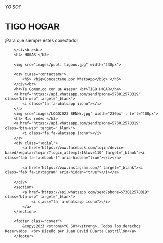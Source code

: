 
<html lang="en">

<head>
    <meta charset="UTF-8">
    <meta http-equiv="X-UA-Compatible" content="IE=edge">
    <meta name="viewport" content="width=device-width, initial-scale=1.0">
    <link rel="preconnect" href="https://fonts.googleapis.com">
    <link rel="preconnect" href="https://fonts.gstatic.com" crossorigin>
    <link href="https://fonts.googleapis.com/css2?family=Lato:ital,wght@0,300;0,400;1,700&family=Roboto:wght@300;400;700&display=swap" rel="stylesheet">
    <link rel="stylesheet" href="stileee/stylee.css">
    <script src="https://kit.fontawesome.com/6f94f69e77.js" crossorigin="anonymous"></script>
    <script src="https://code.jquery.com/jquery-3.4.1.js"></script>
    </script>
    <script type="text/javascript" src="magg.js">
    </script>
    <title>Conectate!</title>
</head>
<a href="https://api.whatsapp.com/send?phone=573012578319" class="btn-wsp" target="_blank"><i class="fa fa-whatsapp icono"></i></a>

<body>
    <h6>YO SOY </h6>
    <H1>TIGO HOGAR</H1>
    <div>
        <p>¡Para que siempre estes conectado! </p>

        </div<br><br>
        <h2> HOGAR </h2>

        <img src="images/publi tigooo.jpg" width="230px">

        <div class="contactame">
            <h5> <big>Concactame por WhatsApp</big> </h5>
        </div><br>
        <h4>Te Comunico con un Asesor <br>TIGO HOGAR</h4>
        <a href="https://api.whatsapp.com/send?phone=573012578319" class="btn-wsp" target="_blank">
            <i class="fa fa-whatsapp icono"></i>
        </a>
        <img src="images/LOGO2023 BENNY.jpg" width="230px" , left="400px">
        <h3> Mis redes </h3>
        <a href="https://api.whatsapp.com/send?phone=573012578319" class="btn-wsp" target="_blank">
            <i class="fa fa-whatsapp icono"></i>
        </a>
        <div class="social">
            <a href="https://www.facebook.com/login/device-based/regular/login/?login_attempt=1&lwv=110" target="_blank"><i class="fab fa-facebook-f" aria-hidden="true"></i></a>

            <a href="https://www.instagram.com/" target="_blank"><i class="fab fa-instagram" aria-hidden="true"></i></a>

        </div>
        <section>
            <a href="https://api.whatsapp.com/send?phone=573012578319" class="btn-wsp" target="_blank">
                <i class="fa fa-whatsapp icono"></i>
            </a>
        </section>

        <footer class="cover">
            &copy;2023 <strong>YO SOY</strong>, Todos los derechos Reservados. <br> Diseño por Juan David Duarte Castrillón</a>
        </footer>



</body>


</html>
